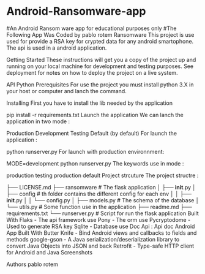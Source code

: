 # Android-Ransomware-app
#An Android Ransom ware app for educational purposes only
#The Following App Was Coded by pablo rotem
Ransomware
This project is use used for provide a RSA key for crypted data for any android smartophone. The api is used in a android application.

Getting Started
These instructions will get you a copy of the project up and running on your local machine for development and testing purposes. See deployment for notes on how to deploy the project on a live system.

API Python
Prerequisites
For use the project you must install python 3.X in your host or computer and lanch the command.

Installing
First you have to install the lib needed by the application

pip install -r requirements.txt
Launch the application
We can lanch the application in two mode :

Production
Development
Testing
Default (by default)
For launch the application :

python runserver.py
For launch with production environnment:

MODE=development python runserver.py
The keywords use in mode :

production
testing
production
default
Project strcuture
The project structre :

├── LICENSE.md
├── ransomware          # The flask application
│   ├── __init__.py
│   ├── config          # th folder contains the different config for each env
│   │   ├── __init__.py
│   │   └── config.py
│   ├── models.py       # The schema of the database
│   └── utils.py        # Some function use in the application
├── readme.md
├── requirements.txt
└── runserver.py        # Script for run the flask application
Built With
Flaks - The api framework use
Pony - The orm use
Pycryptodome - Used to generate RSA key
Sqlite - Database use
Doc Api :
Api doc
Android App
Built With
Butter Knife - Bind Android views and callbacks to fields and methods
google-gson - A Java serialization/deserialization library to convert Java Objects into JSON and back
Retrofit - Type-safe HTTP client for Android and Java
Screenshots
 

Authors
pablo rotem
